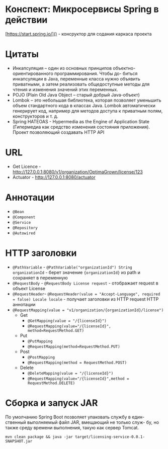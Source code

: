 # Конспект: Микросервисы Spring в действии


[https://start.spring.io/]() - консруктор для содания каркаса проекта


# Цитаты
- Инкапсуляция – один из основных принципов
  объектно-ориентированного программирования. Чтобы до-
  биться инкапсуляции в Java, переменные класса нужно объявить
  приватными, а затем реализовать общедоступные методы для
  чтения и изменения значений этих переменных.
- POJO (Plain Old Java Object – старый
  добрый Java-объект)
- Lombok – это небольшая библиотека, которая позволяет уменьшить объем
  стандартного кода в классах Java. Lombok автоматически генерирует код,
  например для методов доступа к приватным полям, конструкторов и т. д.
- Spring HATEOAS - Hypermedia as the Engine of
  Application State (Гипермедиа как средство изменения состояния
  приложения). Проект позволяющий создавать HTTP API 

# URL
- Get Licence - http://127.0.0.1:8080/v1/organization/OptimaGrown/license/123
- Actuator - http://127.0.0.1:8080/actuator

# Аннотации
- `@Bean`
- `@Component`
- `@Service`
- `@Repository`
- `@Autowired`

# HTTP заголовки
- `@PathVariable` - `@PathVariable("organizationId") String organizationId` - берет значение `{organizationId}`  из path и сохраняет в переменную
- `@RequestBody` - `@RequestBody License request` - отображает request в объект License
- `@RequestHeader`- `@RequestHeader(value = "Accept-Language", required = false) Locale locale` - получает заголовки из HTTP request HTTP аннотации
- `@RequestMapping(value = "v1/organization/{organizationId}/license")`
  - Get
    - `@GetMapping(value = "/{licenseId}")`
    - `@RequestMapping(value="/{licenseId}", method=RequestMethod.GET)`
  - Put
    - `@PutMapping`
    - `@RequestMapping(method=RequestMethod.PUT)`
  - Post
    - `@PostMapping`
    - `@RequestMapping(method = RequestMethod.POST)`
  - Delete
    - `@DeleteMapping(value = "/{licenseId}")`
    - `@RequestMapping(value="/{licenseId}",method = RequestMethod.DELETE)`

# Сборка и запуск JAR

По умолчанию Spring Boot позволяет упаковать службу в един-
ственный выполняемый файл JAR, вмещающий не только служ-
бу, но также среду времени выполнения, такую как сервер Tomcat.

```shell
mvn clean package && java -jar target/licensing-service-0.0.1-SNAPSHOT.jar
```